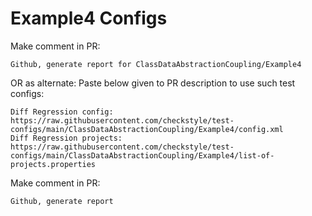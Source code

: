 # Example4 Configs
Make comment in PR:
```
Github, generate report for ClassDataAbstractionCoupling/Example4
```
OR as alternate:
Paste below given to PR description to use such test configs:
```
Diff Regression config: https://raw.githubusercontent.com/checkstyle/test-configs/main/ClassDataAbstractionCoupling/Example4/config.xml
Diff Regression projects: https://raw.githubusercontent.com/checkstyle/test-configs/main/ClassDataAbstractionCoupling/Example4/list-of-projects.properties
```
Make comment in PR:
```
Github, generate report
```
